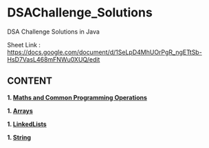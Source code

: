 # DSAChallenge_Solutions
DSA Challenge Solutions in Java

Sheet Link : https://docs.google.com/document/d/1SeLpD4MhUOrPgR_ngETtSb-HsD7VasL468mFNWu0XUQ/edit

## CONTENT
<b>1. [Maths and Common Programming Operations](Maths%20and%20Common%20Programming%20Operations)</b>

<b>1. [Arrays](Maths%20and%20Common%20Programming%20Operations)</b>

<b>1. [LinkedLists](Maths%20and%20Common%20Programming%20Operations)</b>

<b>1. [String](Maths%20and%20Common%20Programming%20Operations)</b>


